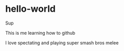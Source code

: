 # hello-world

Sup

This is me learning how to github

I love spectating and playing super smash bros melee
